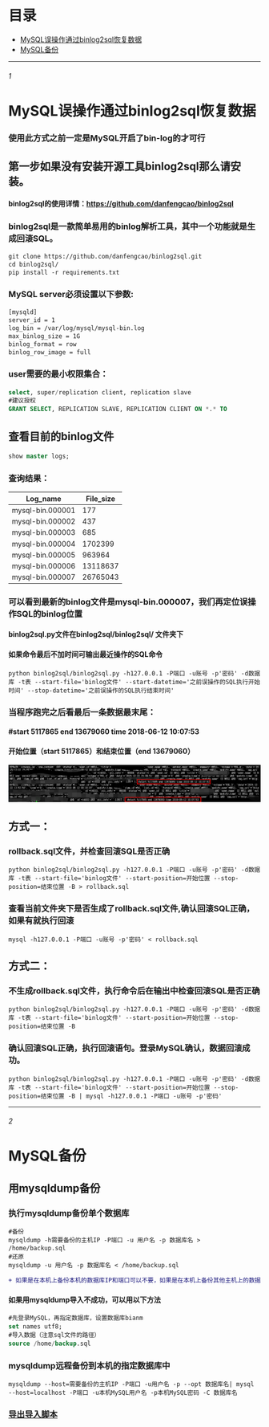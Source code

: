 # 目录
* [MySQL误操作通过binlog2sql恢复数据](#1)
* [MySQL备份](#2)

*****************************************************************************
###### 1
# MySQL误操作通过binlog2sql恢复数据
### 使用此方式之前一定是MySQL开启了bin-log的才可行
## 第一步如果没有安装开源工具binlog2sql那么请安装。
#### binlog2sql的使用详情：https://github.com/danfengcao/binlog2sql
### binlog2sql是一款简单易用的binlog解析工具，其中一个功能就是生成回滚SQL。
```shell
git clone https://github.com/danfengcao/binlog2sql.git
cd binlog2sql/
pip install -r requirements.txt
```
### MySQL server必须设置以下参数:
```sehll
[mysqld]
server_id = 1
log_bin = /var/log/mysql/mysql-bin.log
max_binlog_size = 1G
binlog_format = row
binlog_row_image = full
```
### user需要的最小权限集合：
```sql
select, super/replication client, replication slave
#建议授权
GRANT SELECT, REPLICATION SLAVE, REPLICATION CLIENT ON *.* TO 
```
## 查看目前的binlog文件
```sql
show master logs;
```
### 查询结果：
Log_name   |   File_size
| ------------ | ------------ |
mysql-bin.000001 | 177
mysql-bin.000002 |	437
mysql-bin.000003 |	685
mysql-bin.000004 |	1702399
mysql-bin.000005 |	963964
mysql-bin.000006 |	13118637
mysql-bin.000007 |	26765043

### 可以看到最新的binlog文件是mysql-bin.000007，我们再定位误操作SQL的binlog位置
#### binlog2sql.py文件在binlog2sql/binlog2sql/ 文件夹下
#### 如果命令最后不加时间可输出最近操作的SQL命令
```shell
python binlog2sql/binlog2sql.py -h127.0.0.1 -P端口 -u账号 -p'密码' -d数据库 -t表 --start-file='binlog文件' --start-datetime='之前误操作的SQL执行开始时间' --stop-datetime='之前误操作的SQL执行结束时间'
```
### 当程序跑完之后看最后一条数据最末尾：
#### #start 5117865 end 13679060 time 2018-06-12 10:07:53
#### 开始位置（start 5117865）和结束位置（end 13679060）
![](/images/MySQL_binlog.png)

## 方式一：
### rollback.sql文件，并检查回滚SQL是否正确
```shell
python binlog2sql/binlog2sql.py -h127.0.0.1 -P端口 -u账号 -p'密码' -d数据库 -t表 --start-file='binlog文件' --start-position=开始位置 --stop-position=结束位置 -B > rollback.sql
```
### 查看当前文件夹下是否生成了rollback.sql文件,确认回滚SQL正确，如果有就执行回滚
```shell
mysql -h127.0.0.1 -P端口 -u账号 -p'密码' < rollback.sql
```
## 方式二：
### 不生成rollback.sql文件，执行命令后在输出中检查回滚SQL是否正确
```shell
python binlog2sql/binlog2sql.py -h127.0.0.1 -P端口 -u账号 -p'密码' -d数据库 -t表 --start-file='binlog文件' --start-position=开始位置 --stop-position=结束位置 -B
```
### 确认回滚SQL正确，执行回滚语句。登录MySQL确认，数据回滚成功。
```shell
python binlog2sql/binlog2sql.py -h127.0.0.1 -P端口 -u账号 -p'密码' -d数据库 -t表 --start-file='binlog文件' --start-position=开始位置 --stop-position=结束位置 -B | mysql -h127.0.0.1 -P端口 -u账号 -p'密码'
```

********************************************************************************************************
###### 2
# MySQL备份
## 用mysqldump备份
### 执行mysqldump备份单个数据库
```shell
#备份
mysqldump -h需要备份的主机IP -P端口 -u 用户名 -p 数据库名 > /home/backup.sql
#还原
mysqldump -u 用户名 -p 数据库名 < /home/backup.sql
```
```diff
+ 如果是在本机上备份本机的数据库IP和端口可以不要，如果是在本机上备份其他主机上的数据库就需要IP和端口
```
#### 如果用mysqldump导入不成功，可以用以下方法
```sql
#先登录MySQL，再指定数据库，设置数据库bianm
set names utf8;
#导入数据（注意sql文件的路径）
source /home/backup.sql
```

### mysqldump远程备份到本机的指定数据库中
```shell
mysqldump --host=需要备份的主机IP -P端口 -u用户名 -p --opt 数据库名| mysql --host=localhost -P端口 -u本机MySQL用户名 -p本机MySQL密码 -C 数据库名
```
### [导出导入脚本](/MySQL/MySQL_Backup.sh)
